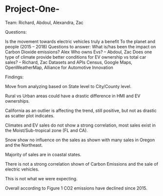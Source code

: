 # Project-One-

Team: Richard, Abdoul, Alexandra, Zac

Questions:

Is the movement towards electric vehicles truly a benefit
To the planet and people (2015 – 2018)
Questions to answer:
What is/has been the impact on Carbon Dioxide emissions? Alex
Who owns Evs? – Abdoul, Zac
Does one type of climate provide better conditions for EV ownership vs total car sales? – Richard, Zac
Datasets and APIs
Census, Google Maps, OpenWeatherMap, Alliance for Automotive Innovation

Findings:

Move from analyzing based on State level to City/County level.

Rural vs Urban areas could have a drastic difference in HMI and EV ownerships.

California as an outlier is affecting the trend, still positive, but not as drastic as scatter plot indicates.

Climates and EV sales do not show a strong correlation, most sales exist in the Moist/Sub-tropical zone (FL and CA).

Snow show no influence on the sales as shown with many sales in Oregon and the Northeast.

Majority of sales are in coastal states.

There is not a strong correlation shown of Carbon Emissions and the sale of electric vehicles.

This is not what we were expecting.

Overall according to Figure 1 CO2 emissions have declined since 2015.
